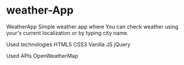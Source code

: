 # weather-App


WeatherApp
Simple weather app where You can check weather using your's current localization or by typing city name.

Used technologies
HTML5
CSS3
Vanilla JS
jQuery


Used APIs
OpenWeatherMap
